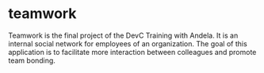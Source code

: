 # teamwork
Teamwork is the final project of the DevC Training with Andela. It is an internal social network for employees of an organization. The goal of this application is to facilitate more interaction between colleagues and promote team bonding.
